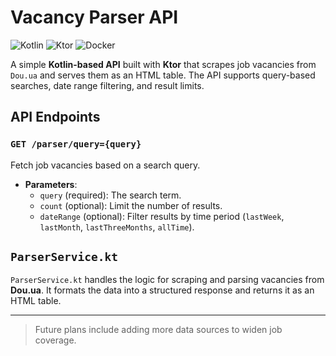 # Vacancy Parser API

![Kotlin](https://img.shields.io/badge/Kotlin-1.5.31-blue.svg?logo=kotlin&logoColor=white)
![Ktor](https://img.shields.io/badge/Ktor-2.0.0-green.svg?logo=ktor&logoColor=white)
![Docker](https://img.shields.io/badge/Docker-Ready-blue.svg?logo=docker&logoColor=white)

A simple **Kotlin-based API** built with **Ktor** that scrapes job vacancies from `Dou.ua` and serves them as an HTML table. The API supports query-based searches, date range filtering, and result limits.

## API Endpoints

### `GET /parser/query={query}`

Fetch job vacancies based on a search query.

- **Parameters**:
    - `query` (required): The search term.
    - `count` (optional): Limit the number of results.
    - `dateRange` (optional): Filter results by time period (`lastWeek`, `lastMonth`, `lastThreeMonths`, `allTime`).

## `ParserService.kt`

`ParserService.kt` handles the logic for scraping and parsing vacancies from **Dou.ua**. It formats the data into a structured response and returns it as an HTML table.

---

> Future plans include adding more data sources to widen job coverage.